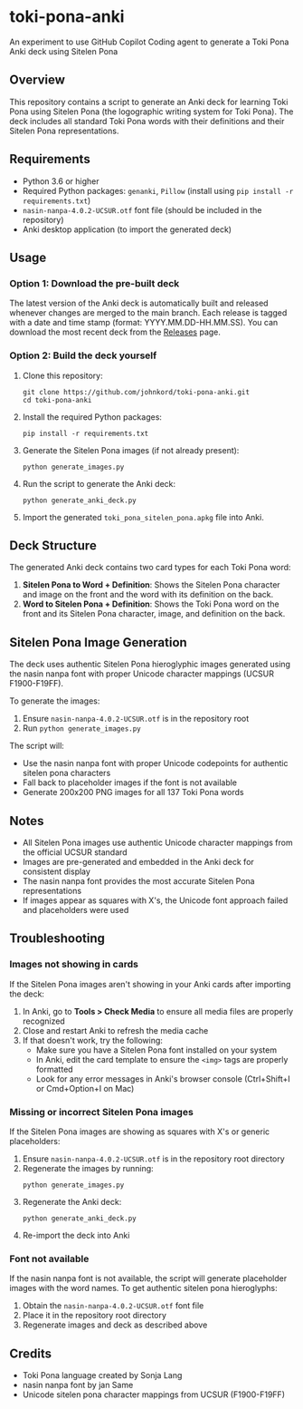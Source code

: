 # toki-pona-anki
An experiment to use GitHub Copilot Coding agent to generate a Toki Pona Anki deck using Sitelen Pona

## Overview

This repository contains a script to generate an Anki deck for learning Toki Pona using Sitelen Pona (the logographic writing system for Toki Pona). The deck includes all standard Toki Pona words with their definitions and their Sitelen Pona representations.

## Requirements

- Python 3.6 or higher
- Required Python packages: `genanki`, `Pillow` (install using `pip install -r requirements.txt`)
- `nasin-nanpa-4.0.2-UCSUR.otf` font file (should be included in the repository)
- Anki desktop application (to import the generated deck)

## Usage

### Option 1: Download the pre-built deck

The latest version of the Anki deck is automatically built and released whenever changes are merged to the main branch. Each release is tagged with a date and time stamp (format: YYYY.MM.DD-HH.MM.SS). You can download the most recent deck from the [Releases](https://github.com/johnkord/toki-pona-anki/releases) page.

### Option 2: Build the deck yourself

1. Clone this repository:
   ```
   git clone https://github.com/johnkord/toki-pona-anki.git
   cd toki-pona-anki
   ```

2. Install the required Python packages:
   ```
   pip install -r requirements.txt
   ```

3. Generate the Sitelen Pona images (if not already present):
   ```
   python generate_images.py
   ```

4. Run the script to generate the Anki deck:
   ```
   python generate_anki_deck.py
   ```

5. Import the generated `toki_pona_sitelen_pona.apkg` file into Anki.

## Deck Structure

The generated Anki deck contains two card types for each Toki Pona word:

1. **Sitelen Pona to Word + Definition**: Shows the Sitelen Pona character and image on the front and the word with its definition on the back.
2. **Word to Sitelen Pona + Definition**: Shows the Toki Pona word on the front and its Sitelen Pona character, image, and definition on the back.

## Sitelen Pona Image Generation

The deck uses authentic Sitelen Pona hieroglyphic images generated using the nasin nanpa font with proper Unicode character mappings (UCSUR F1900-F19FF). 

To generate the images:
1. Ensure `nasin-nanpa-4.0.2-UCSUR.otf` is in the repository root
2. Run `python generate_images.py`

The script will:
- Use the nasin nanpa font with proper Unicode codepoints for authentic sitelen pona characters
- Fall back to placeholder images if the font is not available
- Generate 200x200 PNG images for all 137 Toki Pona words

## Notes

- All Sitelen Pona images use authentic Unicode character mappings from the official UCSUR standard
- Images are pre-generated and embedded in the Anki deck for consistent display
- The nasin nanpa font provides the most accurate Sitelen Pona representations
- If images appear as squares with X's, the Unicode font approach failed and placeholders were used

## Troubleshooting

### Images not showing in cards

If the Sitelen Pona images aren't showing in your Anki cards after importing the deck:

1. In Anki, go to **Tools > Check Media** to ensure all media files are properly recognized
2. Close and restart Anki to refresh the media cache
3. If that doesn't work, try the following:
   - Make sure you have a Sitelen Pona font installed on your system
   - In Anki, edit the card template to ensure the `<img>` tags are properly formatted
   - Look for any error messages in Anki's browser console (Ctrl+Shift+I or Cmd+Option+I on Mac)

### Missing or incorrect Sitelen Pona images

If the Sitelen Pona images are showing as squares with X's or generic placeholders:

1. Ensure `nasin-nanpa-4.0.2-UCSUR.otf` is in the repository root directory
2. Regenerate the images by running:
   ```
   python generate_images.py
   ```
3. Regenerate the Anki deck:
   ```
   python generate_anki_deck.py
   ```
4. Re-import the deck into Anki

### Font not available

If the nasin nanpa font is not available, the script will generate placeholder images with the word names. To get authentic sitelen pona hieroglyphs:

1. Obtain the `nasin-nanpa-4.0.2-UCSUR.otf` font file
2. Place it in the repository root directory
3. Regenerate images and deck as described above

## Credits

- Toki Pona language created by Sonja Lang
- nasin nanpa font by jan Same
- Unicode sitelen pona character mappings from UCSUR (F1900-F19FF)
